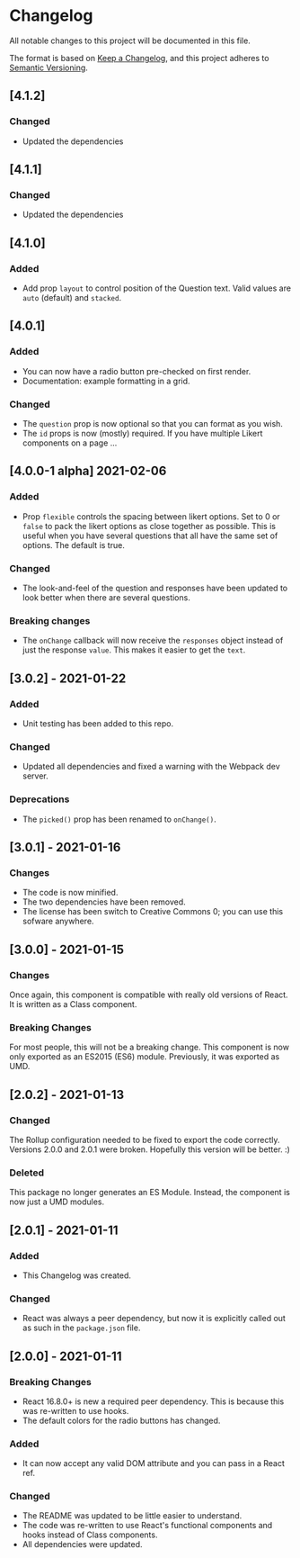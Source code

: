 Changelog
==========================

All notable changes to this project will be documented in this file.

The format is based on [Keep a Changelog](https://keepachangelog.com/en/1.0.0/),
and this project adheres to [Semantic Versioning](https://semver.org/spec/v2.0.0.html).

[4.1.2]
----------------------------

### Changed
  * Updated the dependencies

[4.1.1]
----------------------------

### Changed
  * Updated the dependencies

[4.1.0]
----------------------------

### Added
  * Add prop `layout` to control position of the Question text. Valid values are `auto` (default)
    and `stacked`.

[4.0.1]
----------------------------

### Added
  * You can now have a radio button pre-checked on first render.
  * Documentation: example formatting in a grid.

### Changed
  * The `question` prop is now optional so that you can format as you wish.
  * The `id` props is now (mostly) required. If you have multiple Likert components on a page ...
  

[4.0.0-1 alpha] 2021-02-06
----------------------------

### Added
  * Prop `flexible` controls the spacing between likert options. Set to 0 or `false` to pack the
    likert options as close together as possible. This is useful when you have several questions
    that all have the same set of options. The default is true.

### Changed
  * The look-and-feel of the question and responses have been updated to look better when there are
    several questions.

### Breaking changes
  * The `onChange` callback will now receive the `responses` object instead of just the response
    `value`. This makes it easier to get the `text`.


[3.0.2] - 2021-01-22
----------------------------

### Added
  * Unit testing has been added to this repo.

### Changed
  * Updated all dependencies and fixed a warning with the Webpack dev server.

### Deprecations
  * The `picked()` prop has been renamed to `onChange()`.


[3.0.1] - 2021-01-16
----------------------------

### Changes
  * The code is now minified.
  * The two dependencies have been removed.
  * The license has been switch to Creative Commons 0; you can use this sofware anywhere.


[3.0.0] - 2021-01-15
----------------------------

### Changes

Once again, this component is compatible with really old versions of React. It is written as a
Class component.

### Breaking Changes

For most people, this will not be a breaking change. This component is now only exported as an
ES2015 (ES6) module. Previously, it was exported as UMD.


[2.0.2] - 2021-01-13
----------------------------

### Changed

The Rollup configuration needed to be fixed to export the code correctly. Versions 2.0.0 and 2.0.1
were broken. Hopefully this version will be better. :)
### Deleted

This package no longer generates an ES Module. Instead, the component is now just a UMD modules.


[2.0.1] - 2021-01-11
----------------------------

### Added

- This Changelog was created.

### Changed

- React was always a peer dependency, but now it is explicitly called out as such in the
  `package.json` file.


[2.0.0] - 2021-01-11
----------------------------

### Breaking Changes

- React 16.8.0+ is new a required peer dependency. This is because this was re-written to use hooks.
- The default colors for the radio buttons has changed.

### Added

- It can now accept any valid DOM attribute and you can pass in a React ref.

### Changed

- The README was updated to be little easier to understand.
- The code was re-written to use React's functional components and hooks instead of Class
  components.
- All dependencies were updated.

